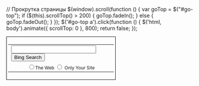 // Прокрутка страницы 
    $(window).scroll(function () {
        var goTop = $("#go-top");
        if ($(this).scrollTop() > 200) {
            goTop.fadeIn();
        } else {
            goTop.fadeOut();
        }
    });
    $('#go-top a').click(function () {
        $('html, body').animate({
            scrollTop: 0
        }, 800);
        return false;
    });
<form method="get" action="http://www.bing.com/search">
<div style="border:1px solid black;padding:4px;width:20em;">
  <table border="0" align="center" cellpadding="0">
  <tr><td>
  <input type="text"   name="q" size="25"
  maxlength="255" value="" />
  <input type="submit" value="Bing Search" /></td></tr>
  <tr><td align="center" style="font-size:75%">
  <input type="radio"  name="q1" value="" />The Web
  <input type="radio"  name="q1"
  value="site:yoursite.com" /> Only Your Site<br />
  </td></tr></table>
  </div>
</form>




